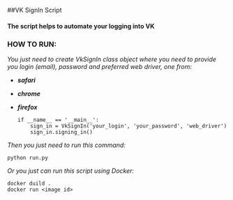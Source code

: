 
##VK SignIn Script

#### The script helps to automate your logging into VK

### HOW TO RUN:

*You just need to create _VkSignIn_ class object where you need to provide you login (_email_), password and preferred web driver, one from:*

- ***safari***
- ***chrome***
- ***firefox***

      if __name__ == '__main__':
          sign_in = VkSignIn('your_login', 'your_password', 'web_driver')
          sign_in.signing_in()

*Then you just need to run this command:*

    python run.py

*Or you just can run this script using Docker:*

    docker duild .
    docker run <image id>